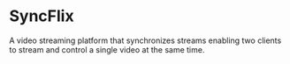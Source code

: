 # SyncFlix

 A video streaming platform that synchronizes streams enabling two clients to stream and control a single video at the same time.
